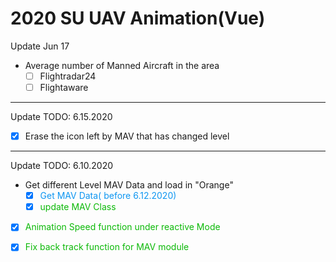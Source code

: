 # 2020 SU UAV Animation(Vue)
Update Jun 17 
- Average number of Manned Aircraft in the area
  - [ ] Flightradar24
  - [ ] Flightaware

---
Update TODO: 6.15.2020

- [x] Erase the icon left by MAV that has changed level

---

Update TODO: 6.10.2020

- Get different Level MAV Data and load in "Orange"
  - [x] <font color=#0e96f1>Get MAV Data( before 6.12.2020)</font>
  - [x] <font color=#0cb908>update MAV Class</font>
- [x] <font color=#0cb908>Animation Speed function under reactive Mode</font>

- [x] <font color=#0cb908>Fix back track function for MAV module</font>

